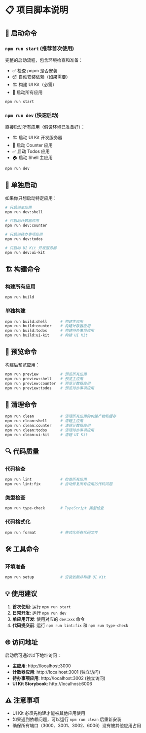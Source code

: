 # 📋 项目脚本说明

## 🚀 启动命令

### `npm run start` (推荐首次使用)
完整的启动流程，包含环境检查和准备：
- ✅ 检查 pnpm 是否安装
- 📦 自动安装依赖（如果需要）
- 🏗️ 构建 UI Kit（必需）
- 🚀 启动所有应用

```bash
npm run start
```

### `npm run dev` (快速启动)
直接启动所有应用（假设环境已准备好）：
- 🏗️ 启动 UI Kit 开发服务器
- 🔢 启动 Counter 应用
- ✅ 启动 Todos 应用  
- 🏠 启动 Shell 主应用

```bash
npm run dev
```

## 🔧 单独启动

如果你只想启动特定应用：

```bash
# 只启动主应用
npm run dev:shell

# 只启动计数器应用
npm run dev:counter

# 只启动待办事项应用
npm run dev:todos

# 只启动 UI Kit 开发服务器
npm run dev:ui-kit
```

## 🏗️ 构建命令

### 构建所有应用
```bash
npm run build
```

### 单独构建
```bash
npm run build:shell      # 构建主应用
npm run build:counter    # 构建计数器应用
npm run build:todos      # 构建待办事项应用
npm run build:ui-kit     # 构建 UI Kit
```

## 👀 预览命令

构建后预览应用：

```bash
npm run preview          # 预览所有应用
npm run preview:shell    # 预览主应用
npm run preview:counter  # 预览计数器应用
npm run preview:todos    # 预览待办事项应用
```

## 🧹 清理命令

```bash
npm run clean            # 清理所有应用的构建产物和缓存
npm run clean:shell      # 清理主应用
npm run clean:counter    # 清理计数器应用
npm run clean:todos      # 清理待办事项应用
npm run clean:ui-kit     # 清理 UI Kit
```

## 🔍 代码质量

### 代码检查
```bash
npm run lint             # 检查所有应用
npm run lint:fix         # 自动修复所有应用的代码问题
```

### 类型检查
```bash
npm run type-check       # TypeScript 类型检查
```

### 代码格式化
```bash
npm run format           # 格式化所有代码文件
```

## 🛠️ 工具命令

### 环境准备
```bash
npm run setup            # 安装依赖并构建 UI Kit
```

## 💡 使用建议

1. **首次使用**: 运行 `npm run start`
2. **日常开发**: 运行 `npm run dev`
3. **单应用开发**: 使用对应的 `dev:xxx` 命令
4. **代码提交前**: 运行 `npm run lint:fix` 和 `npm run type-check`

## 🌐 访问地址

启动后可通过以下地址访问：

- **主应用**: http://localhost:3000
- **计数器应用**: http://localhost:3001 (独立访问)
- **待办事项应用**: http://localhost:3002 (独立访问)
- **UI Kit Storybook**: http://localhost:6006

## ⚠️ 注意事项

- UI Kit 必须先构建才能被其他应用使用
- 如果遇到依赖问题，可以运行 `npm run clean` 后重新安装
- 确保所有端口（3000、3001、3002、6006）没有被其他应用占用
